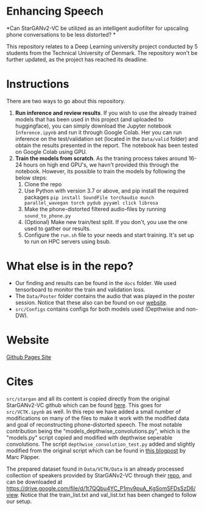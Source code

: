 # Enhancing Speech
*Can StarGANv2-VC be utilized as an intelligent audiofilter for upscaling phone conversations to be less distorted? *

This repository relates to a Deep Learning university project conducted by 5 students from the Technical University of Denmark. The repository won't be further updated, as the project has reached its deadline.

# Instructions
There are two ways to go about this repository. 

1. **Run inference and review results**. If you wish to use the already trained models that has been used in this project (and uploaded to huggingface), you can simply download the Jupyter notebook `Inference.ipynb` and run it through Google Colab. Her you can run inference on the test/validation set (located in the `Data/valid` folder) and obtain the results presented in the report. The notebook has been tested on Google Colab using GPU.
2. **Train the models from scratch**. As the traning process takes around 16-24 hours on high end GPU's, we havn't provided this through the notebook. However, its possible to train the models by following the below steps:
   1. Clone the repo
   2. Use Python with version 3.7 or above, and pip install the required packages ```pip install SoundFile torchaudio munch parallel_wavegan torch pydub pyyaml click librosa```
   3. Make the phone-distorted filtered audio-files by running `sound_to_phone.py`
   4. (Optional) Make new train/test split. If you don't, you use the one used to gather our results.
   5. Configure the `run.sh` file to your needs and start training. It's set up to run on HPC servers using bsub.

# What else is in the repo?
- Our finding and results can be found in the `docs` folder. We used tensorboard to monitor the train and validation loss.
- The `Data/Poster` folder contains the audio that was played in the poster session. Notice that these also can be found on our <a href="https://jonpodtu.github.io/EnhancingSpeech_02456/">website</a>.
- `src/Configs` contains configs for both models used (Depthwise and non-DW).

# Website
<a href="https://jonpodtu.github.io/EnhancingSpeech_02456/">Github Pages Site</a>

# Cites
`src/stargan` and all its content is copied directly from the original StarGANv2-VC github which can be found <a href="https://github.com/yl4579/StarGANv2-VC">here</a>. This goes for `src/VCTK.ipynb` as well. In this repo we have added a small number of modifications on many of the files to make it work with the modified data and goal of reconstructing phone-distorted speech. The most notable contribution being the "models_depthwise_convolutions.py", which is the "models.py" script copied and modified with depthwise seperable convolutions. The script `depthwise_convolution_test.py` added and slightly modified from the original script which can be found in <a href="https://www.paepper.com/blog/posts/depthwise-separable-convolutions-in-pytorch/">this blogpost</a> by Marc Päpper.

The prepared dataset found in `Data/VCTK/Data` is an already processed collection of speakers provided by StarGANv2-VC through their <a href="https://github.com/yl4579/StarGANv2-VC">repo</a>, and can be downloaded at https://drive.google.com/file/d/1t7QQbu4YC_P1mv9puA_KgSomSFDsSzD6/view. Notice that the train_list.txt and val_list.txt has been changed to follow our setup.